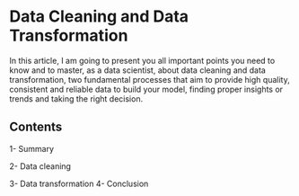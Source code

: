 # Data Cleaning and Data Transformation 

In this article, I am going to present you all important points you need to know and to master, as a data scientist,
about data cleaning and data transformation, two fundamental processes that aim to provide high quality,
consistent and reliable data to build your model, finding proper insights or trends and taking the right decision.

## Contents 
  1- Summary
  
  2- Data cleaning
  
  3- Data transformation 
  4- Conclusion 

